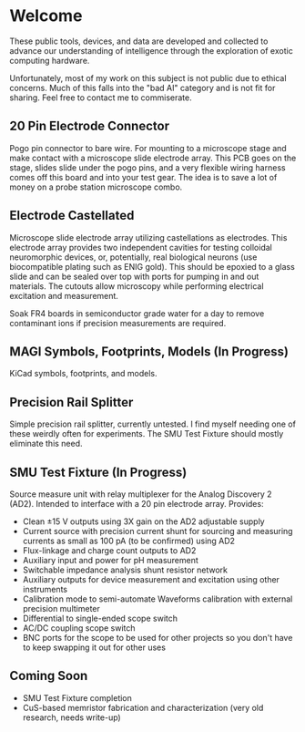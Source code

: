 # Welcome
These public tools, devices, and data are developed and collected to advance our understanding of intelligence through the exploration of exotic computing hardware.

Unfortunately, most of my work on this subject is not public due to ethical concerns. Much of this falls into the "bad AI" category and is not fit for sharing. Feel free to contact me to commiserate.


## 20 Pin Electrode Connector
 Pogo pin connector to bare wire. For mounting to a microscope stage and make contact with a microscope slide electrode array. This PCB goes on the stage, slides slide under the pogo pins, and a very flexible wiring harness comes off this board and into your test gear. The idea is to save a lot of money on a probe station microscope combo.

## Electrode Castellated
 Microscope slide electrode array utilizing castellations as electrodes. This electrode array provides two independent cavities for testing colloidal neuromorphic devices, or, potentially, real biological neurons (use biocompatible plating such as ENIG gold). This should be epoxied to a glass slide and can be sealed over top with ports for pumping in and out materials. The cutouts allow microscopy while performing electrical excitation and measurement.

Soak FR4 boards in semiconductor grade water for a day to remove contaminant ions if precision measurements are required.

## MAGI Symbols, Footprints, Models (In Progress)
 KiCad  symbols, footprints, and models.

## Precision Rail Splitter
 Simple precision rail splitter, currently untested. I find myself needing one of these weirdly often for experiments. The SMU Test Fixture should mostly eliminate this need.

## SMU Test Fixture (In Progress)
Source measure unit with relay multiplexer for the Analog Discovery 2 (AD2). Intended to interface with a 20 pin electrode array. Provides:

 - Clean ±15 V outputs using 3X gain on the AD2 adjustable supply
 - Current source with precision current shunt for sourcing and measuring currents as small as 100 pA (to be confirmed) using AD2
 -  Flux-linkage and charge count outputs to AD2
 - Auxiliary input and power for pH measurement
 - Switchable impedance analysis shunt resistor network
 - Auxiliary outputs for device measurement and excitation using other instruments
 - Calibration mode to semi-automate Waveforms calibration with external precision multimeter
 - Differential to single-ended scope switch
 - AC/DC coupling scope switch
 - BNC ports for the scope to be used for other projects so you don't have to keep swapping it out for other uses

## Coming Soon
 - SMU Test Fixture completion
 - CuS-based memristor fabrication and characterization (very old research, needs write-up)

